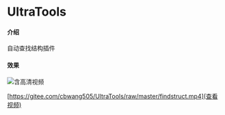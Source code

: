 # UltraTools

#### 介绍
自动查找结构插件

#### 效果

![含高清视频](https://gitee.com/cbwang505/UltraTools/raw/master/findstruct.gif)

[https://gitee.com/cbwang505/UltraTools/raw/master/findstruct.mp4](查看视频)



